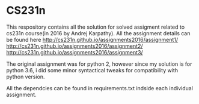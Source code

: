 # CS231n

This respository contains all the solution for solved assigment related to cs231n course(in 2016 by Andrej Karpathy).
All the assignment details can be found here
http://cs231n.github.io/assignments2016/assignment1/
http://cs231n.github.io/assignments2016/assignment2/
http://cs231n.github.io/assignments2016/assignment3/

The original assignment was for python 2, however since my solution is for python 3.6, 
i did some minor syntactical tweaks for compatibility with python version.

All the dependcies can be found in requirements.txt indside each individual assignment.
